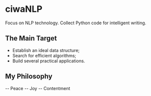 # ciwaNLP

Focus on NLP technology. Collect Python code for intelligent writing.


The Main Target
----
- Establish an ideal data structure;
- Search for efficient algorithms;
- Build several practical applications.


## My Philosophy

-- Peace
-- Joy
-- Contentment

